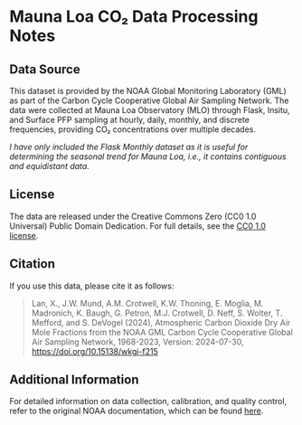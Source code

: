 # Mauna Loa CO₂ Data Processing Notes

## Data Source
This dataset is provided by the NOAA Global Monitoring Laboratory (GML) as part of the Carbon Cycle Cooperative Global Air Sampling Network. The data were collected at Mauna Loa Observatory (MLO) through Flask, Insitu, and Surface PFP sampling at hourly, daily, monthly, and discrete frequencies, providing CO₂ concentrations over multiple decades.

*I have only included the Flask Monthly dataset as it is useful for determining the seasonal trend for Mauna Loa, i.e., it contains contiguous and equidistant data.*

## License
The data are released under the Creative Commons Zero (CC0 1.0 Universal) Public Domain Dedication. For full details, see the [CC0 1.0 license](https://creativecommons.org/publicdomain/zero/1.0/).

## Citation
If you use this data, please cite it as follows:
> Lan, X., J.W. Mund, A.M. Crotwell, K.W. Thoning, E. Moglia, M. Madronich, K. Baugh, G. Petron, M.J. Crotwell, D. Neff, S. Wolter, T. Mefford, and S. DeVogel (2024), Atmospheric Carbon Dioxide Dry Air Mole Fractions from the NOAA GML Carbon Cycle Cooperative Global Air Sampling Network, 1968-2023, Version: 2024-07-30, https://doi.org/10.15138/wkgj-f215

## Additional Information
For detailed information on data collection, calibration, and quality control, refer to the original NOAA documentation, which can be found [here](https://gml.noaa.gov/dv/data/index.php?search=loa&parameter_name=Carbon%2BDioxide).
